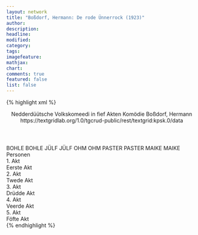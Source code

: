 ```yaml
---
layout: network
title: "Boßdorf, Hermann: De rode Ünnerrock (1923)"
author:
description:
headline:
modified:
category:
tags:
imagefeature:
mathjax:
chart:
comments: true
featured: false
list: false
---
```

{% highlight xml %}
<?xml-model href="https://raw.githubusercontent.com/DLiNa/project/master/rules/lina.rnc"?><?xml-model href="https://raw.githubusercontent.com/DLiNa/project/master/rules/lina.sch"?>
<play xmlns="http://lina.digital">
  <header>
    <title>De rode Ünnerrock</title>
    <subtitle>Nedderdüütsche Volkskomeedi in fief Akten</subtitle>
    <genretitle>Komödie</genretitle>
    <author>Boßdorf, Hermann</author>
    <date when="1923" type="print"/>
    <source>https://textgridlab.org/1.0/tgcrud-public/rest/textgrid:kpsk.0/data</source>
  </header>
  <personae>
    <character>
      <name>BOHLE</name>
      <alias xml:id="bohle">
        <name>BOHLE</name>
      </alias>
    </character>
    <character>
      <name>JÜLF</name>
      <alias xml:id="jülf">
        <name>JÜLF</name>
      </alias>
    </character>
    <character>
      <name>OHM</name>
      <alias xml:id="ohm">
        <name>OHM</name>
      </alias>
    </character>
    <character>
      <name>PASTER</name>
      <alias xml:id="paster">
        <name>PASTER</name>
      </alias>
    </character>
    <character>
      <name>MAIKE</name>
      <alias xml:id="maike">
        <name>MAIKE</name>
      </alias>
    </character>
  </personae>
  <text>
    <div>
      <head>Personen</head>
    </div>
    <div>
      <head>1. Akt</head>
      <div>
        <head>Eerste Akt</head>
        <sp who="#bohle">
          <amount n="112" unit="speech_acts"/>
          <amount n="981" unit="words"/>
          <amount n="105" unit="lines"/>
          <amount n="4368" unit="chars"/>
        </sp>
        <sp who="#jülf">
          <amount n="100" unit="speech_acts"/>
          <amount n="903" unit="words"/>
          <amount n="82" unit="lines"/>
          <amount n="4004" unit="chars"/>
        </sp>
        <sp who="#ohm">
          <amount n="66" unit="speech_acts"/>
          <amount n="1323" unit="words"/>
          <amount n="38" unit="lines"/>
          <amount n="6278" unit="chars"/>
        </sp>
        <sp who="#bohle #jülf">
          <amount n="2" unit="speech_acts"/>
          <amount n="2" unit="words"/>
          <amount n="1" unit="lines"/>
          <amount n="7" unit="chars"/>
        </sp>
        <sp who="#paster">
          <amount n="25" unit="speech_acts"/>
          <amount n="400" unit="words"/>
          <amount n="19" unit="lines"/>
          <amount n="1937" unit="chars"/>
        </sp>
        <sp who="#bohle #jülf #ohm">
          <amount n="1" unit="speech_acts"/>
          <amount n="3" unit="words"/>
          <amount n="1" unit="lines"/>
          <amount n="17" unit="chars"/>
        </sp>
        <sp who="#paster #bohle">
          <amount n="1" unit="speech_acts"/>
        </sp>
      </div>
    </div>
    <div>
      <head>2. Akt</head>
      <div>
        <head>Twede Akt</head>
        <sp who="#ohm">
          <amount n="74" unit="speech_acts"/>
          <amount n="1513" unit="words"/>
          <amount n="45" unit="lines"/>
          <amount n="7257" unit="chars"/>
        </sp>
        <sp who="#maike #paster #bohle #jülf">
          <amount n="1" unit="speech_acts"/>
        </sp>
        <sp who="#maike">
          <amount n="31" unit="speech_acts"/>
          <amount n="316" unit="words"/>
          <amount n="26" unit="lines"/>
          <amount n="1390" unit="chars"/>
        </sp>
        <sp who="#paster">
          <amount n="27" unit="speech_acts"/>
          <amount n="303" unit="words"/>
          <amount n="20" unit="lines"/>
          <amount n="1463" unit="chars"/>
        </sp>
        <sp who="#bohle #jülf">
          <amount n="4" unit="speech_acts"/>
        </sp>
        <sp who="#bohle">
          <amount n="31" unit="speech_acts"/>
          <amount n="259" unit="words"/>
          <amount n="24" unit="lines"/>
          <amount n="1260" unit="chars"/>
        </sp>
        <sp who="#jülf">
          <amount n="19" unit="speech_acts"/>
          <amount n="146" unit="words"/>
          <amount n="17" unit="lines"/>
          <amount n="599" unit="chars"/>
        </sp>
        <sp who="#bohle #jülf #maike #paster">
          <amount n="1" unit="speech_acts"/>
        </sp>
      </div>
    </div>
    <div>
      <head>3. Akt</head>
      <div>
        <head>Drüdde Akt</head>
        <sp who="#paster">
          <amount n="23" unit="speech_acts"/>
          <amount n="318" unit="words"/>
          <amount n="18" unit="lines"/>
          <amount n="1414" unit="chars"/>
        </sp>
        <sp who="#maike">
          <amount n="93" unit="speech_acts"/>
          <amount n="1510" unit="words"/>
          <amount n="60" unit="lines"/>
          <amount n="6840" unit="chars"/>
        </sp>
        <sp who="#bohle">
          <amount n="71" unit="speech_acts"/>
          <amount n="1009" unit="words"/>
          <amount n="52" unit="lines"/>
          <amount n="4574" unit="chars"/>
        </sp>
        <sp who="#jülf">
          <amount n="53" unit="speech_acts"/>
          <amount n="608" unit="words"/>
          <amount n="40" unit="lines"/>
          <amount n="2672" unit="chars"/>
        </sp>
      </div>
    </div>
    <div>
      <head>4. Akt</head>
      <div>
        <head>Veerde Akt</head>
        <sp who="#paster">
          <amount n="51" unit="speech_acts"/>
          <amount n="1022" unit="words"/>
          <amount n="32" unit="lines"/>
          <amount n="4626" unit="chars"/>
        </sp>
        <sp who="#maike">
          <amount n="71" unit="speech_acts"/>
          <amount n="1367" unit="words"/>
          <amount n="48" unit="lines"/>
          <amount n="6175" unit="chars"/>
        </sp>
        <sp who="#ohm">
          <amount n="41" unit="speech_acts"/>
          <amount n="1100" unit="words"/>
          <amount n="22" unit="lines"/>
          <amount n="5193" unit="chars"/>
        </sp>
        <sp who="#jülf">
          <amount n="31" unit="speech_acts"/>
          <amount n="591" unit="words"/>
          <amount n="20" unit="lines"/>
          <amount n="2652" unit="chars"/>
        </sp>
      </div>
    </div>
    <div>
      <head>5. Akt</head>
      <div>
        <head>Föfte Akt</head>
        <sp who="#bohle">
          <amount n="90" unit="speech_acts"/>
          <amount n="1335" unit="words"/>
          <amount n="74" unit="lines"/>
          <amount n="6348" unit="chars"/>
        </sp>
        <sp who="#maike">
          <amount n="76" unit="speech_acts"/>
          <amount n="878" unit="words"/>
          <amount n="60" unit="lines"/>
          <amount n="4068" unit="chars"/>
        </sp>
        <sp who="#paster">
          <amount n="65" unit="speech_acts"/>
          <amount n="1238" unit="words"/>
          <amount n="46" unit="lines"/>
          <amount n="5757" unit="chars"/>
        </sp>
        <sp who="#ohm">
          <amount n="15" unit="speech_acts"/>
          <amount n="411" unit="words"/>
          <amount n="8" unit="lines"/>
          <amount n="1900" unit="chars"/>
        </sp>
      </div>
    </div>
  </text>
</play>
{% endhighlight %}